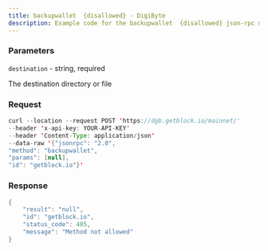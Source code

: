 ```yaml
---
title: backupwallet  {disallowed} - DigiByte
description: Example code for the backupwallet  {disallowed} json-rpc method. Сomplete guide on how to use backupwallet  {disallowed} json-rpc in GetBlock.io Web3 documentation.
---
```


### Parameters


`destination` - string, required

The destination directory or file

### Request

``` java
curl --location --request POST 'https://dgb.getblock.io/mainnet/' 
--header 'x-api-key: YOUR-API-KEY' 
--header 'Content-Type: application/json' 
--data-raw '{"jsonrpc": "2.0",
"method": "backupwallet",
"params": [null],
"id": "getblock.io"}'
```

###  Response

``` java
{
    "result": "null",
    "id": "getblock.io",
    "status_code": 405,
    "message": "Method not allowed"
}
```

